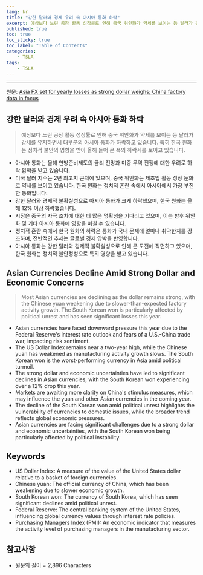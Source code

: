 ```yaml
---
lang: kr
title: "강한 달러와 경제 우려 속 아시아 통화 하락"
excerpt: 예상보다 느린 공장 활동 성장률로 인해 중국 위안화가 약세를 보이는 등 달러가 강세를 유지하면서 대부분의 아시아 통화가 하락하고 있습니다. 특히 한국 원화는 정치적 불안의 영향을 받아 올해 들어 큰 폭의 하락세를 보이고 있습니다.
published: true
toc: true
toc_sticky: true
toc_label: "Table of Contents"
categories:
    - TSLA
tags:
    - TSLA
---
```


---

  원문: [Asia FX set for yearly losses as strong dollar weighs; China factory data in focus](https://www.investing.com/news/forex-news/asia-fx-set-for-yearly-losses-as-strong-dollar-weighs-china-factory-data-in-focus-3792230)

## 강한 달러와 경제 우려 속 아시아 통화 하락

> 예상보다 느린 공장 활동 성장률로 인해 중국 위안화가 약세를 보이는 등 달러가 강세를 유지하면서 대부분의 아시아 통화가 하락하고 있습니다. 특히 한국 원화는 정치적 불안의 영향을 받아 올해 들어 큰 폭의 하락세를 보이고 있습니다.


- 아시아 통화는 올해 연방준비제도의 금리 전망과 미중 무역 전쟁에 대한 우려로 하락 압박을 받고 있습니다.
- 미국 달러 지수는 2년 최고치 근처에 있으며, 중국 위안화는 제조업 활동 성장 둔화로 약세를 보이고 있습니다. 한국 원화는 정치적 혼란 속에서 아시아에서 가장 부진한 통화입니다.
- 강한 달러와 경제적 불확실성으로 아시아 통화가 크게 하락했으며, 한국 원화는 올해 12% 이상 하락했습니다.
- 시장은 중국의 자극 조치에 대한 더 많은 명확성을 기다리고 있으며, 이는 향후 위안화 및 기타 아시아 통화에 영향을 미칠 수 있습니다.
- 정치적 혼란 속에서 한국 원화의 하락은 통화가 국내 문제에 얼마나 취약한지를 강조하며, 전반적인 추세는 글로벌 경제 압박을 반영합니다.
- 아시아 통화는 강한 달러와 경제적 불확실성으로 인해 큰 도전에 직면하고 있으며, 한국 원화는 정치적 불안정성으로 특히 영향을 받고 있습니다.

## Asian Currencies Decline Amid Strong Dollar and Economic Concerns

> Most Asian currencies are declining as the dollar remains strong, with the Chinese yuan weakening due to slower-than-expected factory activity growth. The South Korean won is particularly affected by political unrest and has seen significant losses this year.


- Asian currencies have faced downward pressure this year due to the Federal Reserve's interest rate outlook and fears of a U.S.-China trade war, impacting risk sentiment.
- The US Dollar Index remains near a two-year high, while the Chinese yuan has weakened as manufacturing activity growth slows. The South Korean won is the worst-performing currency in Asia amid political turmoil.
- The strong dollar and economic uncertainties have led to significant declines in Asian currencies, with the South Korean won experiencing over a 12% drop this year.
- Markets are awaiting more clarity on China's stimulus measures, which may influence the yuan and other Asian currencies in the coming year.
- The decline of the South Korean won amid political unrest highlights the vulnerability of currencies to domestic issues, while the broader trend reflects global economic pressures.
- Asian currencies are facing significant challenges due to a strong dollar and economic uncertainties, with the South Korean won being particularly affected by political instability.

## Keywords

- US Dollar Index: A measure of the value of the United States dollar relative to a basket of foreign currencies.
- Chinese yuan: The official currency of China, which has been weakening due to slower economic growth.
- South Korean won: The currency of South Korea, which has seen significant declines amid political unrest.
- Federal Reserve: The central banking system of the United States, influencing global currency values through interest rate policies.
- Purchasing Managers Index (PMI): An economic indicator that measures the activity level of purchasing managers in the manufacturing sector.

## 참고사항

- 원문의 길이 = 2,896 Characters

